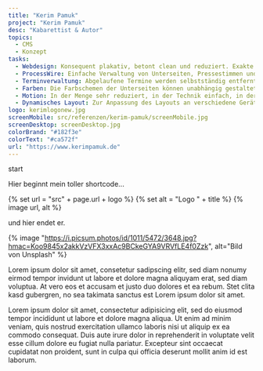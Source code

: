```yaml
--- 
title: "Kerim Pamuk"
project: "Kerim Pamuk"
desc: "Kabarettist & Autor"
topics: 
  - CMS
  - Konzept
tasks:
  - Webdesign: Konsequent plakativ, betont clean und reduziert. Exakte fluide Anpassung an alle Bildschirmformate.
  - ProcessWire: Einfache Verwaltung von Unterseiten, Pressestimmen und Terminen. Buchtitel und Programmplakate können mit wenigen Klicks hinzugefügt werden. Die bündige Ausrichtung eines neuen Titels auf der Startseite erfolgt automatisch.
  - Terminverwaltung: Abgelaufene Termine werden selbstständig entfernt.
  - Farben: Die Farbschemen der Unterseiten können unabhängig gestaltet werden und verleihen jeder Seite einen individuellen und prägnanten Look, passend zum Titelbild.
  - Motion: In der Menge sehr reduziert, in der Technik einfach, in der Wirkung aber um so treffender. Ziel der Bewegungsgestaltung in diesem Projekt war die Unterstreichung des plakativen und dynamischen Charakters des Internetauftritts mit einfachsten Mitteln.
  - Dynamisches Layout: Zur Anpassung des Layouts an verschiedene Geräte und Auflösungen wird die Responsiveness durch Kombination liquider und adaptiver Methoden bewirkt. Bis zum Erreichen des nächsten Umbruchpunktes kann die Website stufenlos skaliert werden. Dann springt das Layout um und und verhällt sich wieder flüssig.
logo: kerimlogonew.jpg
screenMobile: src/referenzen/kerim-pamuk/screenMobile.jpg
screenDesktop: screenDesktop.jpg
colorBrand: "#182f3e"
colorText: "#ca572f"
url: "https://www.kerimpamuk.de"
--- 
```


start
<!-- {% image "src/referenzen/kerim-pamuk/screenMobile.jpg", "alt" %} -->
Hier beginnt mein toller shortcode...

{% set url = "src" + page.url + logo %}
{% set alt = "Logo " + title %}
{% image url, alt %}

und hier endet er.

{% image "https://i.picsum.photos/id/1011/5472/3648.jpg?hmac=Koo9845x2akkVzVFX3xxAc9BCkeGYA9VRVfLE4f0Zzk", alt="Bild von Unsplash" %}

Lorem ipsum dolor sit amet, consetetur sadipscing elitr, sed diam nonumy eirmod tempor invidunt ut labore et dolore magna aliquyam erat, sed diam voluptua. At vero eos et accusam et justo duo dolores et ea rebum. Stet clita kasd gubergren, no sea takimata sanctus est Lorem ipsum dolor sit amet.

Lorem ipsum dolor sit amet, consectetur adipisicing elit, sed do eiusmod tempor incididunt ut labore et dolore magna aliqua. Ut enim ad minim veniam, quis nostrud exercitation ullamco laboris nisi ut aliquip ex ea commodo consequat. Duis aute irure dolor in reprehenderit in voluptate velit esse cillum dolore eu fugiat nulla pariatur. Excepteur sint occaecat cupidatat non proident, sunt in culpa qui officia deserunt mollit anim id est laborum.
